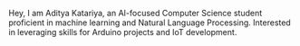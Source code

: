 Hey, I am Aditya Katariya, an AI-focused Computer Science student proficient in machine learning and Natural Language Processing. Interested in leveraging skills for Arduino projects and IoT development.
